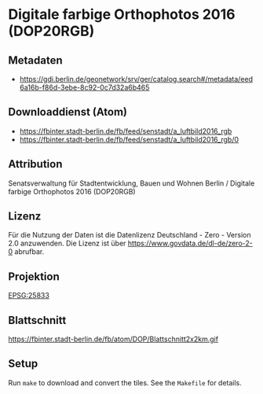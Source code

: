 Digitale farbige Orthophotos 2016 (DOP20RGB)
============================================

## Metadaten

* https://gdi.berlin.de/geonetwork/srv/ger/catalog.search#/metadata/eed6a16b-f86d-3ebe-8c92-0c7d32a6b465

## Downloaddienst (Atom)

* https://fbinter.stadt-berlin.de/fb/feed/senstadt/a_luftbild2016_rgb
* https://fbinter.stadt-berlin.de/fb/feed/senstadt/a_luftbild2016_rgb/0

## Attribution

Senatsverwaltung für Stadtentwicklung, Bauen und Wohnen Berlin / Digitale farbige Orthophotos 2016 (DOP20RGB)

## Lizenz

Für die Nutzung der Daten ist die Datenlizenz Deutschland - Zero - Version 2.0 anzuwenden.
Die Lizenz ist über https://www.govdata.de/dl-de/zero-2-0 abrufbar.

## Projektion

[EPSG:25833](http://spatialreference.org/ref/epsg/25833/)

## Blattschnitt

https://fbinter.stadt-berlin.de/fb/atom/DOP/Blattschnitt2x2km.gif

## Setup

Run `make` to download and convert the tiles. See the `Makefile` for details.
